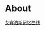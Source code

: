 # About

[艾宾浩斯记忆曲线][1]

[1]: http://zh.wikipedia.org/zh/%E8%B5%AB%E5%B0%94%E6%9B%BC%C2%B7%E8%89%BE%E5%AE%BE%E6%B5%A9%E6%96%AF
